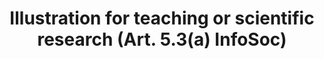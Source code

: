 ---
title: "Illustration for teaching or scientific research (Art. 5.3(a) InfoSoc)"
short: "info53a"
draft: "false"
summary: "This optional exception from the InfoSoc directive allows the use of copyrighted works or other subject matter for the sole purpose of illustration for teaching or scientific research, as long as the source, including the author's name, is indicated, unless this turns out to be impossible and to the extent justified by the non-commercial purpose to be achieved;"
more: ""
linklaw: ""
---